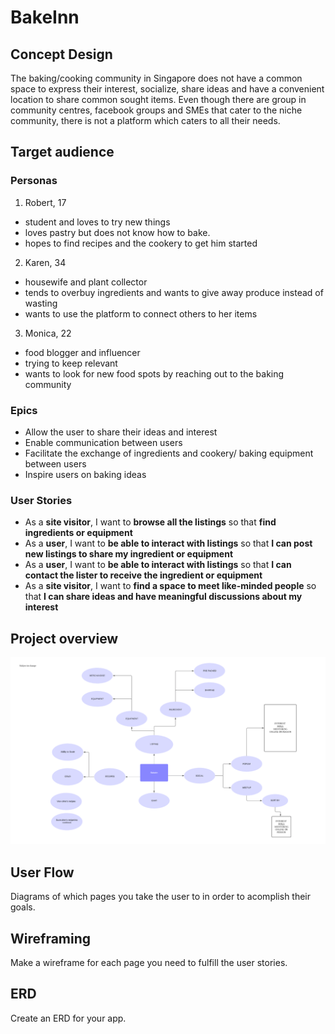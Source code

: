 # BakeInn

## Concept Design

The baking/cooking community in Singapore does not have a common space to express their interest, socialize, share ideas and have a convenient location to share common sought items. Even though there are group in community centres, facebook groups and SMEs that cater to the niche community, there is not a platform which caters to all their needs. 

## Target audience

### Personas
1. Robert, 17
  * student and loves to try new things
  * loves pastry but does not know how to bake.
  * hopes to find recipes and the cookery to get him started

2. Karen, 34
  * housewife and plant collector
  * tends to overbuy ingredients and wants to give away produce instead of wasting
  * wants to use the platform to connect others to her items

3. Monica, 22
  * food blogger and influencer
  * trying to keep relevant
  * wants to look for new food spots by reaching out to the baking community

### Epics
* Allow the user to share their ideas and interest
* Enable communication between users
* Facilitate the exchange of ingredients and cookery/ baking equipment between users
* Inspire users on baking ideas

### User Stories
* As a **site visitor**, I want to **browse all the listings** so that **find ingredients or equipment**
* As a **user**, I want to **be able to interact with listings** so that **I can post new listings to share my ingredient or equipment**
* As a **user**, I want to **be able to interact with listings** so that **I can contact the lister to receive the ingredient or equipment**
* As a **site visitor**, I want to **find a space to meet like-minded people** so that **I can share ideas and have meaningful discussions about my interest**

## Project overview
![Overview](/pre-project/BakerInn_Idea_Board.png)

## User Flow
Diagrams of which pages you take the user to in order to acomplish their goals.

## Wireframing

Make a wireframe for each page you need to fulfill the user stories.

## ERD
Create an ERD for your app.
